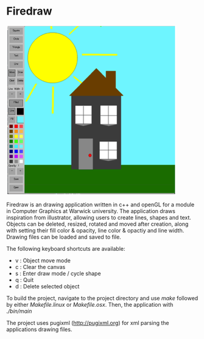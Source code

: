 # Firedraw

![Example image](example.png)

Firedraw is an drawing application written in c++ and openGL for a module in Computer Graphics at Warwick university. The application draws inspiration from illustrator, allowing users to create lines, shapes and text. Objects can be deleted, resized, rotated and moved after creation, along with setting their fill color & opacity, line color & opactiy and line width. Drawing files can be loaded and saved to file. 

The following keyboard shortcuts are available:
- v : Object move mode
- c : Clear the canvas
- s : Enter draw mode / cycle shape
- q : Quit
- d : Delete selected object

To build the project, navigate to the project directory and use _make_ followed by either _Makefile.linux_ or _Makefile.osx_. Then, the application with _./bin/main_

The project uses pugixml (http://pugixml.org) for xml parsing the applications drawing files. 

